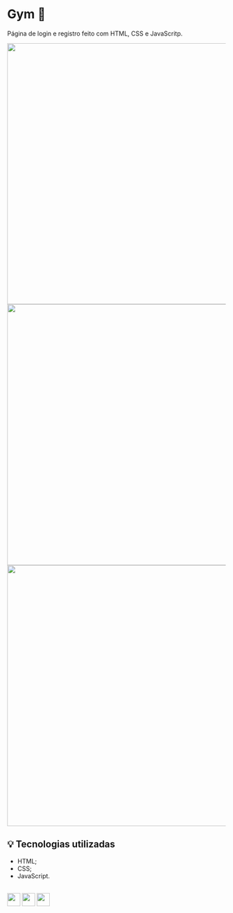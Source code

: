 # Gym :running:
Página de login e registro feito com HTML, CSS e JavaScritp.


  <img src="https://github.com/Raquel-Moura/Login-Register/assets/111471780/9c9b717f-e0f0-4cc5-957e-770e25257d35.png" width="600px">
   <br>
  <img src="https://github.com/Raquel-Moura/Login-Register/assets/111471780/59f4c4b2-c4f1-4031-a41e-ba1aaa505ee6.png" width="600px">
  <br>
  <img src="https://github.com/Raquel-Moura/Login-Register/assets/111471780/8a554a5f-8fe1-4f97-ab97-57c868684ce8.png" width="600px">
   <br>




## 💡 Tecnologias utilizadas 
- HTML;
- CSS;
- JavaScript.
<div style="display; inline_block"><br>
<img aling="center" height="30" width="30" src="https://cdn.jsdelivr.net/gh/devicons/devicon/icons/html5/html5-original.svg" />
          
<img aling="center" height="30" width="30" src="https://cdn.jsdelivr.net/gh/devicons/devicon/icons/css3/css3-original.svg" />
 
<img aling="center" height="30" width="30" src="https://cdn.jsdelivr.net/gh/devicons/devicon/icons/javascript/javascript-original.svg" />
 </div>    
